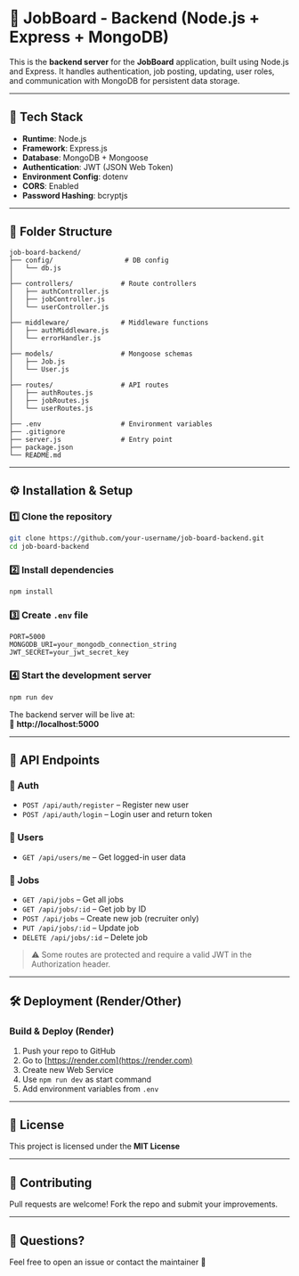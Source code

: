 # 🧠 JobBoard - Backend (Node.js + Express + MongoDB)

This is the **backend server** for the **JobBoard** application, built using Node.js and Express. It handles authentication, job posting, updating, user roles, and communication with MongoDB for persistent data storage.

---

## 🚀 Tech Stack

- **Runtime**: Node.js
- **Framework**: Express.js
- **Database**: MongoDB + Mongoose
- **Authentication**: JWT (JSON Web Token)
- **Environment Config**: dotenv
- **CORS**: Enabled
- **Password Hashing**: bcryptjs

---

## 📁 Folder Structure

```
job-board-backend/
├── config/                  # DB config
│   └── db.js
│
├── controllers/            # Route controllers
│   ├── authController.js
│   ├── jobController.js
│   └── userController.js
│
├── middleware/             # Middleware functions
│   ├── authMiddleware.js
│   └── errorHandler.js
│
├── models/                 # Mongoose schemas
│   ├── Job.js
│   └── User.js
│
├── routes/                 # API routes
│   ├── authRoutes.js
│   ├── jobRoutes.js
│   └── userRoutes.js
│
├── .env                    # Environment variables
├── .gitignore
├── server.js               # Entry point
├── package.json
└── README.md
```

---

## ⚙️ Installation & Setup

### 1️⃣ Clone the repository

```bash
git clone https://github.com/your-username/job-board-backend.git
cd job-board-backend
```

### 2️⃣ Install dependencies

```bash
npm install
```

### 3️⃣ Create `.env` file

```env
PORT=5000
MONGODB_URI=your_mongodb_connection_string
JWT_SECRET=your_jwt_secret_key
```

### 4️⃣ Start the development server

```bash
npm run dev
```

The backend server will be live at:  
🔗 **http://localhost:5000**

---

## 📌 API Endpoints

### 🔐 Auth

- `POST /api/auth/register` – Register new user
- `POST /api/auth/login` – Login user and return token

### 👤 Users

- `GET /api/users/me` – Get logged-in user data

### 💼 Jobs

- `GET /api/jobs` – Get all jobs
- `GET /api/jobs/:id` – Get job by ID
- `POST /api/jobs` – Create new job (recruiter only)
- `PUT /api/jobs/:id` – Update job
- `DELETE /api/jobs/:id` – Delete job

> ⚠️ Some routes are protected and require a valid JWT in the Authorization header.

---

## 🛠 Deployment (Render/Other)

### Build & Deploy (Render)

1. Push your repo to GitHub
2. Go to [https://render.com](https://render.com)
3. Create new Web Service
4. Use `npm run dev` as start command
5. Add environment variables from `.env`

---

## 📜 License

This project is licensed under the **MIT License**

---

## 🤝 Contributing

Pull requests are welcome! Fork the repo and submit your improvements.

---

## 💬 Questions?

Feel free to open an issue or contact the maintainer 🚀

